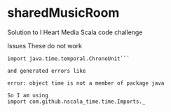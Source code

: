 # sharedMusicRoom
Solution to I Heart Media Scala code challenge

Issues
These do not work

```import java.time.LocalDateTime
import java.time.temporal.ChronoUnit```

and generated errors like 

error: object time is not a member of package java

So I am using
import com.github.nscala_time.time.Imports._
